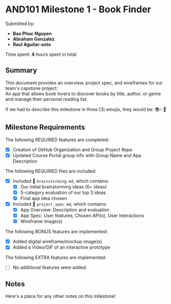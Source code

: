 <!-- (This is a comment) INSTRUCTIONS: Go through this page and fill out any **bolded** entries with their correct values. -->

# AND101 Milestone 1 - **Book Finder**

Submitted by:
- **Bao Phuc Nguyen**
- **Abraham Gonzalez**
- **Raul Aguilar-soto**

Time spent: **4** hours spent in total

## Summary

This document provides an overview, project spec, and wireframes for our team's capstone project:  
An app that allows book lovers to discover books by title, author, or genre and manage their personal reading list.

If we had to describe this milestone in three (3) emojis, they would be: 📚✨📖

## Milestone Requirements

<!-- Please be sure to change the [ ] to [x] for any features you completed. If a feature is not checked [x], you might miss the points for that item! -->

The following REQUIRED features are completed:

- [x] Creation of GitHub Organization and Group Project Repo
- [x] Updated Course Portal group info with Group Name and App Description

The following REQUIRED files are included:

- [x] Included 📄 `brainstorming.md`, which contains:
  - [x] Our initial brainstorming ideas (6+ ideas)
  - [x] 5-category evaluation of our top 3 ideas
  - [x] Final app idea chosen
- [x] Included 📄 `project_spec.md`, which contains:
  - [x] App Overview: Description and evaluation
  - [x] App Spec: User features, Chosen API(s), User Interactions
  - [x] Wireframe image(s)

The following BONUS features are implemented:

- [x] Added digital wireframe/mockup image(s)
- [x] Added a Video/GIF of an interactive prototype

The following EXTRA features are implemented:

- [ ] No additional features were added.

## Notes

Here's a place for any other notes on this milestone!
